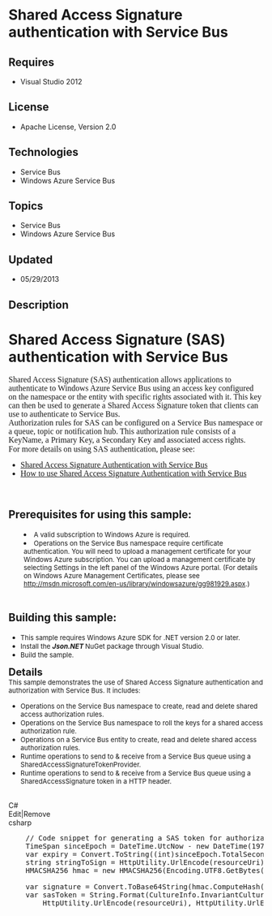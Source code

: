 # Shared Access Signature authentication with Service Bus
## Requires
- Visual Studio 2012
## License
- Apache License, Version 2.0
## Technologies
- Service Bus
- Windows Azure Service Bus
## Topics
- Service Bus
- Windows Azure Service Bus
## Updated
- 05/29/2013
## Description

<h1>Shared Access Signature (SAS) authentication with Service Bus</h1>
<div><span style="line-height:107%; font-family:&quot;Calibri&quot;,&quot;sans-serif&quot;; font-size:medium"><span style="line-height:107%; font-family:&quot;Calibri&quot;,&quot;sans-serif&quot;">Shared Access Signature (SAS) authentication allows applications to authenticate to Windows Azure Service
 Bus using an access key configured on the namespace or the entity with specific rights associated with it. This key can then be used to generate a Shared Access Signature token that clients can use to authenticate to Service Bus.</span></span></div>
<div><span style="line-height:107%; font-family:&quot;Calibri&quot;,&quot;sans-serif&quot;; font-size:medium">Authorization rules for SAS can be configured on a Service Bus namespace or a queue, topic or notification hub. This authorization rule consists of a KeyName, a Primary
 Key, a Secondary Key and associated access rights.</span></div>
<div><span style="line-height:107%; font-family:&quot;Calibri&quot;,&quot;sans-serif&quot;; font-size:medium">For more details on using SAS authentication, please see:</span></div>
<ul>
<li><span style="line-height:107%; font-family:&quot;Calibri&quot;,&quot;sans-serif&quot;; font-size:medium"><a href="http://msdn.microsoft.com/en-us/library/dn170477.aspx">Shared Access Signature Authentication with Service Bus</a></span>
</li><li><span style="line-height:107%; font-family:&quot;Calibri&quot;,&quot;sans-serif&quot;; font-size:medium"><a href="http://msdn.microsoft.com/en-us/library/dn205161.aspx" target="_blank">How to use Shared Access Signature Authentication with Service Bus</a></span>
</li></ul>
<div>&nbsp;</div>
<h2>Prerequisites for using this sample:</h2>
<div>
<li style="padding-left:30px"><span style="font-size:small">A valid subscription to Windows Azure is required.</span>
</li><li style="padding-left:30px"><span style="font-size:small"><span style="font-size:small">Operations on the Service Bus namespace require certificate authentication. You will need to upload a management certificate for your Windows Azure subscription. You can
 upload a management certificate&nbsp;by selecting Settings in the left panel of the Windows Azure portal.&nbsp;(For details on Windows Azure Management Certificates, please see
<a href="http://msdn.microsoft.com/en-us/library/windowsazure/gg981929.aspx">http://msdn.microsoft.com/en-us/library/windowsazure/gg981929.aspx</a>.)</span></span>
</li></div>
<div>&nbsp;</div>
<h2><span>Building this sample:</span></h2>
<ul>
<li><span style="font-size:small">This sample requires Windows Azure SDK for .NET version 2.0 or later.
</span></li><li><span style="font-size:small">Install&nbsp;the <strong><em>Json.NET </em></strong>NuGet package through Visual Studio.</span>
</li><li><span style="font-size:small">Build the sample.</span> </li></ul>
<p><span style="font-size:small"></span></p>
<div><span style="font-size:20px; font-weight:bold">Details</span></div>
<div><span style="font-size:small">This sample&nbsp;demonstrates the use of Shared Access Signature authentication and authorization with Service Bus. It includes:</span></div>
<ul>
<li><span style="font-size:small">Operations on the Service Bus namespace&nbsp;to create, read and delete shared access authorization rules.
</span></li><li><span style="font-size:small">Operations on the Service Bus namespace to roll the keys for a shared access authorization rule.
</span></li><li><span style="font-size:small">Operations on&nbsp;a Service&nbsp;Bus entity to create, read and delete shared access authorization rules.
</span></li><li><span style="font-size:small">Runtime operations to send to &amp; receive from a Service Bus queue using a SharedAccessSignatureTokenProvider.
</span></li><li><span style="font-size:small">Runtime operations to send to &amp; receive from a Service Bus queue using a SharedAccessSignature token in a HTTP header.
</span></li></ul>
<div>&nbsp;</div>
<div class="scriptcode">
<div class="pluginEditHolder" pluginCommand="mceScriptCode">
<div class="title"><span>C#</span></div>
<div class="pluginLinkHolder"><span class="pluginEditHolderLink">Edit</span>|<span class="pluginRemoveHolderLink">Remove</span></div>
<span class="hidden">csharp</span>

<div class="preview">
<pre class="csharp">&nbsp;&nbsp;&nbsp;&nbsp;<span class="cs__com">//&nbsp;Code&nbsp;snippet&nbsp;for&nbsp;generating&nbsp;a&nbsp;SAS&nbsp;token&nbsp;for&nbsp;authorization&nbsp;with&nbsp;Service&nbsp;Bus</span>&nbsp;
&nbsp;&nbsp;&nbsp;&nbsp;TimeSpan&nbsp;sinceEpoch&nbsp;=&nbsp;DateTime.UtcNow&nbsp;-&nbsp;<span class="cs__keyword">new</span>&nbsp;DateTime(<span class="cs__number">1970</span>,&nbsp;<span class="cs__number">1</span>,&nbsp;<span class="cs__number">1</span>);&nbsp;
&nbsp;&nbsp;&nbsp;&nbsp;var&nbsp;expiry&nbsp;=&nbsp;Convert.ToString((<span class="cs__keyword">int</span>)sinceEpoch.TotalSeconds&nbsp;&#43;&nbsp;<span class="cs__number">3600</span>);&nbsp;
&nbsp;&nbsp;&nbsp;&nbsp;<span class="cs__keyword">string</span>&nbsp;stringToSign&nbsp;=&nbsp;HttpUtility.UrlEncode(resourceUri)&nbsp;&#43;&nbsp;<span class="cs__string">&quot;\n&quot;</span>&nbsp;&#43;&nbsp;expiry;&nbsp;
&nbsp;&nbsp;&nbsp;&nbsp;HMACSHA256&nbsp;hmac&nbsp;=&nbsp;<span class="cs__keyword">new</span>&nbsp;HMACSHA256(Encoding.UTF8.GetBytes(key));&nbsp;
&nbsp;
&nbsp;&nbsp;&nbsp;&nbsp;var&nbsp;signature&nbsp;=&nbsp;Convert.ToBase64String(hmac.ComputeHash(Encoding.UTF8.GetBytes(stringToSign)));&nbsp;
&nbsp;&nbsp;&nbsp;&nbsp;var&nbsp;sasToken&nbsp;=&nbsp;String.Format(CultureInfo.InvariantCulture,&nbsp;<span class="cs__string">&quot;SharedAccessSignature&nbsp;sr={0}&amp;sig={1}&amp;se={2}&amp;skn={3}&quot;</span>,&nbsp;&nbsp;
&nbsp;&nbsp;&nbsp;&nbsp;&nbsp;&nbsp;&nbsp;&nbsp;HttpUtility.UrlEncode(resourceUri),&nbsp;HttpUtility.UrlEncode(signature),&nbsp;expiry,&nbsp;keyName);&nbsp;
</pre>
</div>
</div>
</div>
<h1><em>&nbsp;</em></h1>
